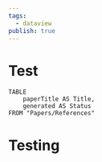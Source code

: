 ```yaml
---
tags:
  - dataview
publish: true
---
```

# Test
```dataview
TABLE
	paperTitle AS Title,
	generated AS Status
FROM "Papers/References"
```



# Testing



